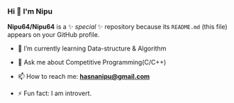 ### Hi 👋 I'm Nipu


**Nipu64/Nipu64** is a ✨ _special_ ✨ repository because its `README.md` (this file) appears on your GitHub profile.


- 🌱 I’m currently learning Data-structure & Algorithm
- 💬 Ask me about Competitive Programming(C/C++)
- 📫 How to reach me: **hasnanipu@gmail.com**

- ⚡ Fun fact: I am introvert.

